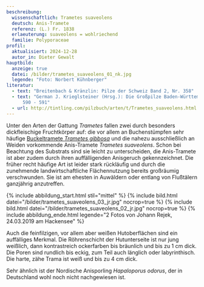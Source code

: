```yaml
---
beschreibung:
  wissenschaftlich: Trametes suaveolens
  deutsch: Anis-Tramete
  referenz: (L.) Fr. 1838
  erlaeuterung: suaveolens = wohlriechend
  familie: Polyporaceae
profil:
  aktualisiert: 2024-12-28
  autor_in: Dieter Gewalt
hauptbild:
  anzeige: true
  datei: /bilder/trametes_suaveolens_01_nk.jpg
  legende: "Foto: Norbert Kühnberger"
literatur:
  - text: "Breitenbach & Kränzlin: Pilze der Schweiz Band 2, Nr. 358"
  - text: "German J. Krieglsteiner (Hrsg.): Die Großpilze Baden-Württembergs, Seite
      590 - 591"
  - url: http://tintling.com/pilzbuch/arten/t/Trametes_suaveolens.html
---
```

Unter den Arten der Gattung *Trametes* fallen zwei durch besonders dickfleischige Fruchtkörper auf: die vor allem an Buchenstümpfen sehr häufige [Buckeltramete *Trametes gibbosa*](/pilze/trametes-gibbosa-buckeltramete) und die nahezu ausschließlich an Weiden vorkommende Anis-Tramete *Trametes suaveolens*. Schon bei Beachtung des Substrats sind sie leicht zu unterscheiden, die Anis-Tramete ist aber zudem durch ihren auffälligenden Anisgeruch gekennzeichnet. Die früher recht häufige Art ist leider stark rückläufig und durch die zunehmende landwirtschaftliche Flächennutzung bereits großräumig verschwunden. Sie ist am ehesten in Auwäldern oder entlang von Flußtälern ganzjährig anzutreffen.

{% include abbildung_start.html stil="mittel" %}
{% include bild.html datei="/bilder/trametes_suaveolens_03_jr.jpg" nocrop=true %}
{% include bild.html datei="/bilder/trametes_suaveolens_02_jr.jpg" nocrop=true %}
{% include abbildung_ende.html legende="2 Fotos von Johann Rejek, 24.03.2019 am Hackensee" %}

Auch die feinfilzigen, vor allem aber weißen Hutoberflächen sind ein auffälliges Merkmal. Die Röhrenschicht der Hutunterseite ist nur jung weißlich, dann kontrastreich ockerfarben bis bräunlich und bis zu 1 cm dick. Die Poren sind rundlich bis eckig, zum Teil auch länglich oder labyrinthisch. Die harte, zähe Trama ist weiß und bis zu 4 cm dick.

Sehr ähnlich ist der Nordische Anisporling *Hapaloporus odorus*, der in Deutschland wohl noch nicht nachgewiesen ist.